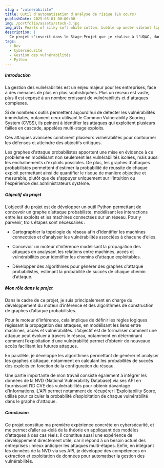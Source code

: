 ```yaml
---
slug : "vulnerabilite"
title: Outil d'automatisation d'analyse de risque (En cours)
publishDate: 2025-05-01 00:00:00
img: /portfolio/assets/stock-3.jpg
img_alt: Pearls of silky soft white cotton, bubble up under vibrant lighting
description: |
  Ce projet s'inscrit dans le Stage-Projet que je réalise à l'UQAC, dans le cadre de mon échange universitaire avec l'ESIEA pour ma double diplomation.
tags:
  - Dev
  - Cybersécurité
  - Gestion des vulnérabilités
  - Python
---
```

##### Introduction
La gestion des vulnérabilités est un enjeu majeur pour les entreprises, face à des menaces de plus en plus sophistiquées. 
Plus un réseau est vaste, plus il est exposé à un nombre croissant de vulnérabilités et d'attaques complexes.

Si de nombreux outils permettent aujourd’hui de détecter les vulnérabilités immédiates, notament ceux utilisant le Common Vulnerability Scoring System (CVSS), ils peinent à identifier les attaques qui exploitent plusieurs failles en cascade, appelées multi-stage exploits. 

Ces attaques avancées combinent plusieurs vulnérabilités pour contourner les défenses et atteindre des objectifs critiques.

Les graphes d'attaque probabilistes apportent une mise en évidence à ce problème en modélisant non seulement les vulnérabilités isolées, 
mais aussi les enchaînements d'exploits possibles. 
De plus, les graphes d'attaques probabilistes permettent d'estimer la probabilité de réussite de chaque exploit permettant ainsi de quantifier le risque de manière objective et mesurable, 
plutôt que de s'appuyer uniquement sur l'intuition ou l'expérience des administrateurs système.

##### Objectif du projet
L’objectif du projet est de développer un outil Python permettant de concevoir un graphe d’attaque probabiliste, modélisant les interactions entre les exploits et les machines connectées sur un réseau.
Pour y parvenir, trois étapes sont nécessaires :

- Cartographier la topologie du réseau afin d’identifier les machines connectées et d’analyser les vulnérabilités associées à chacune d’elles.

- Concevoir un moteur d'inférence modélisant la propagation des attaques en analysant les relations entre machines, accès et vulnérabilités pour identifier les chemins d'attaque exploitables.

- Développer des algorithmes pour générer des graphes d'attaque probabilistes, estimant la probabilité de succès de chaque chemin d’attaque.

##### Mon rôle dans le projet
Dans le cadre de ce projet, je suis principalement en charge du développement du moteur d’inférence et des algorithmes de construction de graphes d’attaque probabilistes. 

Pour le moteur d'inférence, cela implique de définir les règles logiques régissant la propagation des attaques, en modélisant les liens entre machines, accès et vulnérabilités. L’objectif est de formaliser comment une attaque peut évoluer à travers le réseau, notamment en déterminant comment l’exploitation d’une vulnérabilité permet d’obtenir de nouveaux accès facilitant les futures attaques.

En parallèle, je développe les algorithmes permettant de générer et analyser les graphes d’attaque, notamment en calculant les probabilités de succès des exploits en fonction de la configuration du réseau.

Une partie importante de mon travail consiste également à intégrer les données de la NVD (National Vulnerability Database) via ses API en fournissant l’ID CVE des vulnérabilités pour obtenir davantage d'informations. L'API permet notamment de récupérer l’Exploitability Score, utilisé pour calculer la probabilité d’exploitation de chaque vulnérabilité dans le graphe d'attaque.

##### Conclusion
Ce projet constitue ma première expérience concrète en cybersécurité, et me permet d’aller au-delà de la théorie en appliquant des modèles d’attaques à des cas réels. 
Il constitue aussi une expérience de développement directement utile, car il répond à un besoin actuel des entreprises : mieux anticiper les attaques multi-étapes. Enfin, en intégrant les données de la NVD via ses API, je développe des compétences en extraction et exploitation de données pour automatiser la gestion des vulnérabilités.